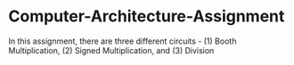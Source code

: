 # Computer-Architecture-Assignment
In this assignment, there are three different circuits - (1) Booth Multiplication, (2) Signed Multiplication, and (3) Division 
